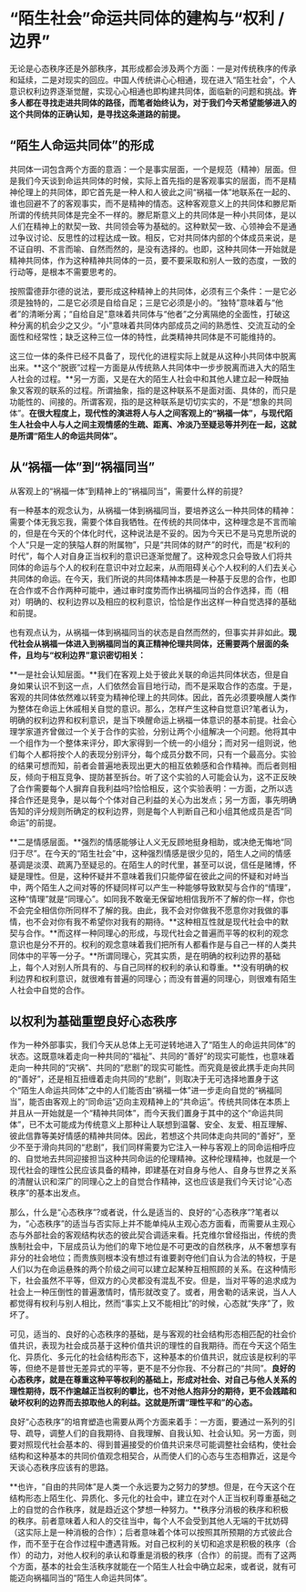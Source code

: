 # “陌生社会”命运共同体的建构与“权利 / 边界”

无论是心态秩序还是外部秩序，其形成都会涉及两个方面：一是对传统秩序的传承和延续，二是对现实的回应。中国人传统讲心心相通，现在进入“陌生社会”，个人意识权利边界逐渐觉醒，实现心心相通也即构建共同体，面临新的问题和挑战。**许多人都在寻找走进共同体的路径，而笔者始终认为，对于我们今天希望能够进入的这个共同体的正确认知，是寻找这条道路的前提。**

## “陌生人命运共同体”的形成
共同体一词包含两个方面的意涵：一个是事实层面，一个是规范（精神）层面。但是我们今天谈到命运共同体的时候，实际上首先指的是客观事实的层面，而不是精神伦理上的共同体，即它首先是一种人和人彼此之间“祸福一体”地联系在一起的、谁也回避不了的客观事实，而不是精神的情态。这种客观意义上的共同体和滕尼斯所谓的传统共同体是完全不一样的。滕尼斯意义上的共同体是一种小共同体，是以人们在精神上的默契一致、共同领会等为基础的。这种默契一致、心领神会不是通过争议讨论、反思性的过程达成一致。相反，它对共同体内部的个体成员来说，是不证自明、不言而喻、自然而然的，是没有选择的。也即，这种共同体一开始就是精神共同体，作为这种精神共同体的一员，要不要采取和别人一致的态度，一致的行动等，是根本不需要思考的。

按照雷德菲尔德的说法，要形成这种精神上的共同体，必须有三个条件：一是它必须是独特的，二是它必须是自给自足；三是它必须是小的。“独特”意味着与“他者”的清晰分离；“自给自足”意味着共同体与“他者”之分离隔绝的全面性，打破这种分离的机会少之又少。“小”意味着共同体内部成员之间的熟悉性、交流互动的全面性和经常性；缺乏这种三位一体的特性，此类精神共同体是不可能维持的。

这三位一体的条件已经不具备了，现代化的进程实际上就是从这种小共同体中脱离出来。**这个“脱嵌”过程一方面是从传统熟人共同体中一步步脱离而进入大的陌生人社会的过程。**另一方面，又是在大的陌生人社会中和其他人建立起一种既抽象又客观的联系的过程。所谓抽象，指的是这种联系不是面对面、具体的，而只是功能性的、间接的。所谓客观，指的是这种联系是切切实实的，不是“想象的共同体”。**在很大程度上，现代性的演进将人与人之间客观上的“祸福一体”，与现代陌生人社会中人与人之间主观情感的生疏、距离、冷淡乃至疑忌等并列在一起，这就是所谓“陌生人的命运共同体”。**

## 从“祸福一体”到“祸福同当”
从客观上的“祸福一体”到精神上的“祸福同当”，需要什么样的前提?

有一种基本的观念认为，从祸福一体到祸福同当，要培养这么一种共同体的精神：需要个体无我忘我，需要个体自我牺牲。在传统的共同体中，这种理念是不言而喻的，但是在今天的个体化时代，这种说法是不妥的。因为今天已不是马克思所说的个人“只是一定的狭隘人群的附属物”，只是“共同体的财产”的时代，而是“权利的时代”，每个人对自身正当权利的意识已逐渐觉醒了。这种观念只会导致人们将共同体的命运与个人的权利在意识中对立起来，从而阻碍关心个人权利的人们去关心共同体的命运。在今天，我们所说的共同体精神本质是一种基于反思的合作，也即在合作或不合作两种可能中，通过审时度势而作出祸福同当的合作选择，而（相对）明确的、权利边界以及相应的权利意识，恰恰是作出这样一种自觉选择的基础和前提。

也有观点认为，从祸福一体到祸福同当的状态是自然而然的，但事实并非如此。**现代社会从祸福一体进入到祸福同当的真正精神伦理共同体，还需要两个层面的条件，且均与“权利边界”意识密切相关：**

**一是社会认知层面。**我们在客观上处于彼此关联的命运共同体状态，但是自身如果认识不到这一点，人们依然会盲目地行动，而不是采取合作的态度。于是，客观的共同体依然难以转变为精神伦理上的共同体。因此，首先必须要唤醒人类作为整体在命运上休戚相关自觉的意识。那么，怎样产生这种自觉意识?笔者认为，明确的权利边界和权利意识，是当下唤醒命运上祸福一体意识的基本前提。社会心理学家道齐曾做过一个关于合作的实验，分别让两个小组解决一个问题。他将其中一个组作为一个整体来评分，即大家得到一个统一的小组分；而对另一组则说，他们每个人都将按个人的表现分别评分，每个成员分数不同，只有一个最高分。实验的结果可想而知，前者会普遍地表现出更大的相互依赖感和合作精神。而后者则相反，倾向于相互竞争、提防甚至拆台。听了这个实验的人可能会认为，这不正反映了合作需要每个人摒弃自我利益吗?恰恰相反，这个实验表明：一方面，之所以选择合作还是竞争，是以每个个体对自己利益的关心为出发点；另一方面，事先明确告知的评分规则所确定的权利边界，则是每个人判断自己和小组其他成员是否“同命运”的前提。


**二是情感层面。**强烈的情感能够让人义无反顾地挺身相助，或决绝无悔地“同归于尽”。在今天的“陌生社会”中，这种强烈情感是很少见的，陌生人之间的情感基调是淡漠、疏离乃至疑忌的。在陌生人的时代里，甚至可以说，信任是赌博，怀疑是理性。但是，这种怀疑并不意味着我们只能停留在彼此之间的怀疑和对峙当中，两个陌生人之间对等的怀疑同样可以产生一种能够导致默契与合作的“情理”，这种“情理”就是“同理心”。如同我不敢毫无保留地相信我所不了解的你一样，你也不会完全相信你所同样不了解的我。由此，我不会对你做我不愿意你对我做的事情，也不会对你有我不希望你对我有的期待。**这种相互性就是现代社会中的默契与合作。**而这样一种同理心的形成，与现代社会之普遍而平等的权利的观念意识也是分不开的。权利的观念意味着我们把所有人都看作是与自己一样的人类共同体中的平等一分子。**所谓同理心，究其实质，是在明确的权利边界的基础上，每个人对别人所具有的、与自己同样的权利的承认和尊重。**没有明确的权利边界和权利意识，就很难有普遍的同理心；而没有普遍的同理心，则很难有陌生人社会中自觉的合作。

## 以权利为基础重塑良好心态秩序
作为一种外部事实，我们今天从总体上无可逆转地进入了“陌生人的命运共同体”的状态。这既意味着走向一种共同的“福祉”、共同的“善好”的现实可能性，也意味着走向一种共同的“灾祸”、共同的“悲剧”的现实可能性。而究竟是彼此携手走向共同的“善好”，还是相互扭缠着走向共同的“悲剧”，则取决于无可选择地置身于这个“陌生人命运共同体”之中的人们能否由“祸福一体”进一步走向自觉的“祸福同当”，能否由客观上的“同命运”迈向主观精神上的“共命运”。传统共同体在本质上并且从一开始就是一个“精神共同体”，而今天我们置身于其中的这个“命运共同体”，已不太可能成为传统意义上那种让人联想到温馨、安全、友爱、相互理解、彼此信靠等美好情感的精神共同体。因此，若想这个共同体走向共同的“善好”，至少不至于滑向共同的“悲剧”，我们同样需要为它注入一种与客观上的同命运相呼应的、自觉地去共同迎接担当这种共同命运的伦理精神。这种伦理精神，也就是一个现代社会的理性公民应该具备的精神，即建基在对自身与他人、自身与世界之关系的清醒认识和深广的同理心之上的自觉合作精神，这也应该是我们今天讨论“心态秩序”的基本出发点。

那么，什么是“心态秩序”?或者说，什么是适当的、良好的“心态秩序”?笔者以为，“心态秩序”的适当与否实际上并不能单纯从主观心态方面看，而需要从主观心态与外部社会的客观结构状态的彼此契合调适来看。托克维尔曾经指出，传统的贵族制社会中，下层成员认为他们的卑下地位是不可更改的自然秩序，从不奢想享有非分的社会地位；而贵族则根本没有想过有谁要剥夺他们自认为合法的特权，于是人们以为在命运悬殊的两个阶级之间可以建立起某种互相照顾的关系。在这种情形下，社会虽然不平等，但双方的心灵都没有混乱不安。但是，当对平等的追求成为社会上一种压倒性的普遍激情时，情形就改变了。或者，用舍勒的话来说，当人人都觉得有权利与别人相比，然而“事实上又不能相比”的时候，心态就“失序”了，败坏了。

可见，适当的、良好的心态秩序的基础，是与客观的社会结构形态相匹配的社会价值共识，表现为社会成员基于这种价值共识的理性的自我期待。而在今天这个陌生化、异质化、多元化的社会结构形态下，这种基本的价值共识，就应该是权利的平等，但绝不是普世无差异式的平等，更不是不分你我、不分群己的“共同”。**良好的心态秩序，就是在尊重这种平等权利的基础上，形成对社会、对自己与他人关系的理性期待，既不作逾越正当权利的攀比，也不对他人抱非分的期待，更不会践踏和破坏权利的边界而去掠取他人的利益。这就是所谓“理性平和”的心态。**

良好“心态秩序”的培育塑造也需要从两个方面来着手：一方面，要通过一系列的引导、疏导，调整人们的自我期待、自我理解、自我认知、社会认知。另一方面，则要对照现代社会基本的、得到普遍接受的价值共识来尽可能调整社会结构，使社会结构和这种基本的共同价值观念相契合，从而使人们的心态与生态相靠近，这是今天谈心态秩序应该有的思路。

**也许，“自由的共同体”是人类一个永远要为之努力的梦想。但是，在今天这个在结构形态上陌生化、异质化、多元化的社会中，建立在对个人正当权利尊重基础之上的自觉的合作秩序，就是趋近这个梦想一种努力。**秩序分消极的秩序和积极的秩序。前者意味着人和人的交往当中，每个人不会受到其他人无端的干扰妨碍（这实际上是一种消极的合作）；后者意味着个体可以按照其所预期的方式彼此合作，而不至于在合作过程中遭遇背叛。对自己权利的关切和追求是积极的秩序（合作）的动力，对他人权利的承认和尊重是消极的秩序（合作）的前提。而有了这两个方面，基本的社会生活秩序就能在一个陌生人社会中确立起来，或者说，就有可能迈向祸福同当的“陌生人命运共同体”。
